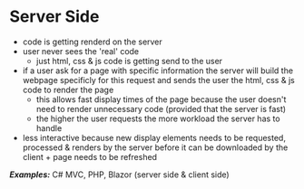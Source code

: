 # Server Side 

- code is getting renderd on the server
- user never sees the 'real' code
	- just html, css & js code is getting send to the user
- if a user ask for a page with specific information the server will build the webpage specificly for this request and sends the user the html, css & js code to render the page
	- this allows fast display times of the page because the user doesn't need to render unnecessary code (provided that the server is fast)
	- the higher the user requests the more workload the server has to handle
- less interactive because new display elements needs to be requested, processed & renders by the server before it can be downloaded by the client + page needs to be refreshed

***Examples:*** C# MVC, PHP, Blazor (server side & client side)